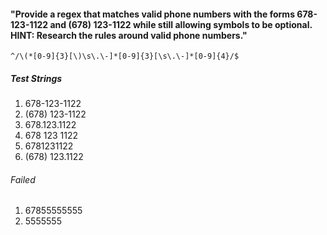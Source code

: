#### "Provide a regex that matches valid phone numbers with the forms 678-123-1122 and (678) 123-1122 while still allowing symbols to be optional. HINT: Research the rules around valid phone numbers."

`^/\(*[0-9]{3}[\)\s\.\-]*[0-9]{3}[\s\.\-]*[0-9]{4}/$`

##### Test Strings
1. 678-123-1122
1. (678) 123-1122
1. 678.123.1122
1. 678 123 1122
1. 6781231122
1. (678) 123.1122

###### <em>Failed</em>
1. 67855555555
1. 5555555
